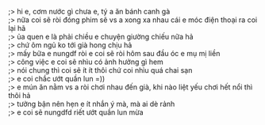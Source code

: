 ;> hi e, cơm nước gì chưa e, tý a ăn bánh canh gà<br>
;> nữa coi sẽ ròi đóng phim sẽ vs a xong xa nhau cái e móc điện thoại ra coi lại hã<br>
;> ủa quen e là phải chiều e chuyện giường chiếu nữa hả<br>
;> chứ ôm ngủ ko tới già hong chịu hả<br>
;> mấy bữa e nungdf ròi e coi sẽ ròi hôm sau đầu óc e mụ mị liền<br>
;> công việc e coi sẽ nhìu có ảnh hưởng gì hem<br>
;> nói chung thì coi sẽ ít ít thôi chứ coi nhìu quá chai sạn<br>
;> e coi chắc ướt quần lun =))<br>
;> e mún ăn nằm vs a ròi chơi nhau đến già, khi nào liệt yếu chơi hết nổi thì thôi hả<br> 
;> tưởng bận nên hẹn e ít nhắn ý mà, mà ai dè rảnh<br>
;> e coi sẽ nungdfd riết ướt quần lun mừa
